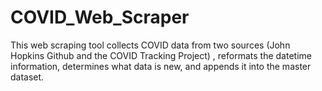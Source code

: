 # COVID_Web_Scraper
This web scraping tool collects COVID data from two sources (John Hopkins Github and the COVID Tracking Project) , reformats the datetime information, determines what data is new, and appends it into the master dataset.
